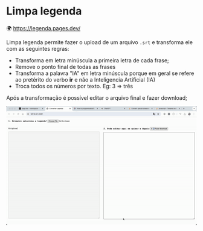 # Limpa legenda

🌍 https://legenda.pages.dev/

Limpa legenda permite fazer o upload de um arquivo `.srt` e transforma ele com as seguintes regras:

- Transforma em letra minúscula a primeira letra de cada frase;
- Remove o ponto final de todas as frases
- Transforma a palavra "IA" em letra minúscula porque em geral se refere ao pretérito do verbo **ir** e não a Inteligencia Artificial (IA)
- Troca todos os números por texto. Eg: 3 => três

Após a transformação é possível editar o arquivo final e fazer download;

![legenda-ezgif.com-video-to-gif-converter.gif](legenda-ezgif.com-video-to-gif-converter.gif)
